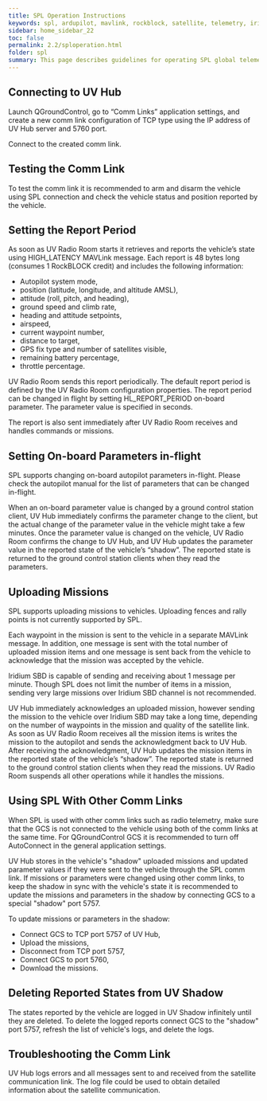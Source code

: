```yaml
---
title: SPL Operation Instructions
keywords: spl, ardupilot, mavlink, rockblock, satellite, telemetry, iridium
sidebar: home_sidebar_22
toc: false
permalink: 2.2/sploperation.html
folder: spl
summary: This page describes guidelines for operating SPL global telemetry after it was set up.
---
```



## Connecting to UV Hub

Launch QGroundControl, go to “Comm Links” application settings, and create a new comm link configuration of TCP type using the IP address of UV Hub  server and 5760 port.

Connect to the created comm link.

## Testing the Comm Link

To test the comm link it is recommended to arm and disarm the vehicle using SPL connection and check the vehicle status and position reported by the vehicle.

## Setting the Report Period

As soon as UV Radio Room starts it retrieves and reports the vehicle’s state using HIGH_LATENCY MAVLink message. Each report is 48 bytes long (consumes 1 RockBLOCK credit) and includes the following information:

* Autopilot system mode, 
* position (latitude, longitude, and altitude AMSL),
* attitude (roll, pitch, and heading),
* ground speed and climb rate,
* heading and attitude setpoints,
* airspeed,
* current waypoint number,
* distance to target,
* GPS fix type and number of satellites visible,
* remaining battery percentage,
* throttle percentage.

UV Radio Room sends this report periodically. The default report period is defined by the UV Radio Room configuration properties. The report period can be changed in flight by setting HL_REPORT_PERIOD on-board parameter.  The parameter value is specified in seconds.

The report is also sent immediately after UV Radio Room receives and handles commands or missions.

## Setting On-board Parameters in-flight

SPL supports changing on-board autopilot parameters in-flight. Please check the autopilot manual for the list of parameters that can be changed in-flight. 

When an on-board parameter value is changed by a ground control station client, UV Hub immediately confirms the parameter change to the client, but the actual change of the parameter value in the vehicle might take a few minutes. Once the parameter value is changed on the vehicle, UV Radio Room confirms the change to UV Hub, and UV Hub updates the parameter value in the reported state of the vehicle’s “shadow”. The reported state is returned to the ground control station clients when they read the parameters.

## Uploading Missions

SPL supports uploading missions to vehicles. Uploading fences and rally points is not currently supported by SPL.  

Each waypoint in the mission is sent to the vehicle in a separate MAVLink message. In addition, one message is sent with the total number of uploaded mission items and one message is sent back from the vehicle to acknowledge that the mission was accepted by the vehicle. 

Iridium SBD is capable of sending and receiving about 1 message per minute. Though SPL does not limit the number of items in a mission, sending very large missions over Iridium SBD channel is not recommended.

UV Hub immediately acknowledges an uploaded mission, however sending the mission to the vehicle over Iridium SBD may take a long time, depending on the number of waypoints in the mission and quality of the satellite link. As soon as UV Radio Room receives all the mission items is writes the mission to the autopilot and sends the acknowledgment back to UV Hub. After receiving the acknowledgment, UV Hub updates the mission items in the reported state of the vehicle’s “shadow”. The reported state is returned to the ground control station clients when they read the missions. UV Radio Room suspends all other operations while it handles the missions. 

## Using SPL With Other Comm Links

When SPL is used with other comm links such as radio telemetry, make sure that the GCS is not connected to the vehicle using both of the comm links at the same time. For QGroundControl GCS it is recommended to turn off AutoConnect in the general application settings.

UV Hub stores in the vehicle's "shadow" uploaded missions and updated parameter values if they were sent to the vehicle through the SPL comm link. If missions or parameters were changed using other comm links, to keep the shadow in sync with the vehicle's state it is recommended to update the missions and parameters in the shadow by connecting GCS to a special "shadow" port 5757.

To update missions or parameters in the shadow:
- Connect GCS to TCP port 5757 of UV Hub,
- Upload the missions,
- Disconnect from  TCP port 5757,
- Connect GCS to port 5760,
- Download the missions.

## Deleting Reported States from UV Shadow

The states reported by the vehicle are logged in UV Shadow infinitely until they are deleted. To delete the logged reports connect GCS to the "shadow" port 5757, refresh the list of vehicle's logs, and delete the logs.

## Troubleshooting the Comm Link

UV Hub logs errors and all messages sent to and received from the satellite communication link. The log file could be used to obtain detailed information about the satellite communication. 